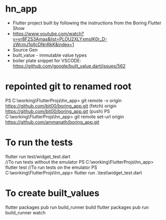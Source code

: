 # hn_app  
- Flutter project built by following the instructions from the Boring Flutter Show  
- https://www.youtube.com/watch?v=yr8F2S3Amas&list=PLOU2XLYxmsIK0r_D-zWcmJ1plIcDNnRkK&index=1  
- Source Gen
- built_value - immutable value types
- boiler plate snippet for VSCODE: https://github.com/google/built_value.dart/issues/562


# repointed git to renamed root
PS C:\working\FlutterProjs\hn_app> git remote -v
origin  https://github.com/bit00/boring_app.git (fetch)
origin  https://github.com/bit00/boring_app.git (push)
PS C:\working\FlutterProjs\hn_app> git remote set-url origin https://github.com/ammanath/boring_app.git

# To run the tests  
flutter run test/widget_test.dart  
//To run tests without the emulator
PS C:\working\FlutterProjs\hn_app> flutter test
//To run tests on the emulator
PS C:\working\FlutterProjs\hn_app> flutter run .\test\widget_test.dart

# To create built_values
flutter packages pub run build_runner build
flutter packages pub run build_runner watch

